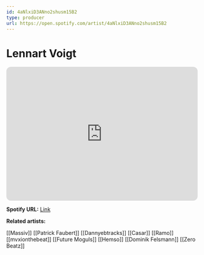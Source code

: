 ```yaml
---
id: 4aNlxiD3ANno2shusm15B2
type: producer
url: https://open.spotify.com/artist/4aNlxiD3ANno2shusm15B2
---
```

# Lennart Voigt

<iframe style="border-radius:12px" src="https://open.spotify.com/embed/artist/4aNlxiD3ANno2shusm15B2" width="100%" height="352" frameBorder="0" allowfullscreen="" allow="autoplay; clipboard-write; encrypted-media; fullscreen; picture-in-picture" loading="lazy"></iframe>

**Spotify URL:** [Link](https://open.spotify.com/artist/4aNlxiD3ANno2shusm15B2)

**Related artists:**

[[Massiv]]
[[Patrick Faubert]]
[[Dannyebtracks]]
[[Casar]]
[[Ramo]]
[[mvxionthebeat]]
[[Future Moguls]]
[[Hemso]]
[[Dominik Felsmann]]
[[Zero Beatz]]

